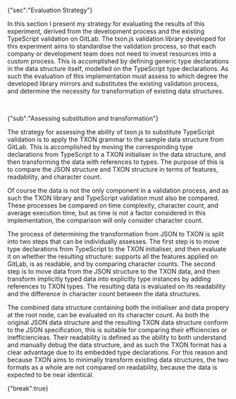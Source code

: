 {"sec":"Evaluation Strategy"}

In this section I present my strategy for evaluating the results of this experiment, derived from the development process and the existing TypeScript validation on GitLab. The txon.js validation library developed for this experiment aims to standardise the validation process, so that each company or development team does not need to invest resources into a custom process. This is accomplished by defining generic type declarations in the data structure itself, modelled on the TypeScript type declarations. As such the evaluation of this implementation must assess to which degree the developed library mirrors and substitutes the existing validation process, and determine the necessity for transformation of existing data structures.

<br>

{"sub":"Assessing substitution and transformation"}

The strategy for assessing the ability of txon.js to substitute TypeScript validation is to apply the TXON grammar to the sample data structure from GitLab. This is accomplished by moving the corresponding type declarations from TypeScript to a TXON initialiser in the data structure, and then transforming the data with references to types. The purpose of this is to compare the JSON structure and TXON structure in terms of features, readability, and character count.

Of course the data is not the only component in a validation process, and as such the TXON library and TypeScript validation must also be compared. These processes be compared on time complexity, character count, and average execution time, but as time is not a factor considered in this implementation, the comparison will only consider character count.

The process of determining the transformation from JSON to TXON is split into two steps that can be individually assesses. The first step is to move type declarations from TypeScript to the TXON initialiser, and then evaluate it on whether the resulting structure: supports all the features applied on GitLab, is as readable, and by comparing character counts. The second step is to move data from the JSON structure to the TXON data, and then transform implicitly typed data into explicitly type instances by adding references to TXON types. The resulting data is evaluated on its readability and the difference in character count between the data structures.

The combined data structure containing both the initialiser and data propery at the root node, can be evaluated on its character count. As both the original JSON data structure and the resulting TXON data structure conform to the JSON specification, this is suitable for comparing their efficiencies or inefficiencieas. Their readability is defined as the ability to both understand and manually debug the data structure, and as such the TXON format has a clear advantage due to its embedded type declarations. For this reason and because TXON aims to minimally transform existing data structures, the two formats as a whole are not compared on readability, because the data is expected to be near identical.

{"break":true}